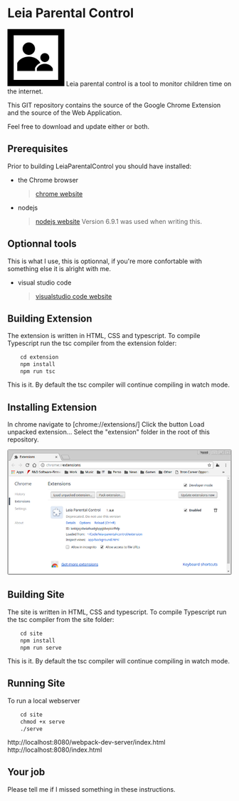# Leia Parental Control

![logo](./images/logo-black-opaque.png)
Leia parental control is a tool to monitor children time on the internet.

This GIT repository contains the source of the Google Chrome Extension and the source of the Web Application.

Feel free to download and update either or both.

## Prerequisites

Prior to building LeiaParentalControl you should have installed:

* the Chrome browser       
  > [chrome website](https://www.google.com/chrome/)

* nodejs
  > [nodejs website](https://nodejs.org/en/)
  Version 6.9.1 was used when writing this.

## Optionnal tools

This is what I use, this is optionnal, if you're more confortable with something else it is alright with me. 

* visual studio code

  > [visualstudio code website](https://code.visualstudio.com/)

## Building Extension
The extension is written in HTML, CSS and typescript.
To compile Typescript run the tsc compiler from the extension folder: 

        cd extension
        npm install
        npm run tsc

This is it. By default the tsc compiler will continue compiling in watch mode. 

## Installing Extension
In chrome navigate to [chrome://extensions/]
Click the button Load unpacked extension...
Select the "extension" folder in the root of this repository.

![extension screenshot](./images/extension-screenshot.png)

## Building Site
The site is written in HTML, CSS and typescript.
To compile Typescript run the tsc compiler from the site folder: 

        cd site
        npm install
        npm run serve

This is it. By default the tsc compiler will continue compiling in watch mode. 

## Running Site
To run a local webserver 

        cd site
        chmod +x serve
        ./serve

http://localhost:8080/webpack-dev-server/index.html
http://localhost:8080/index.html

## Your job
Please tell me if I missed something in these instructions. 


